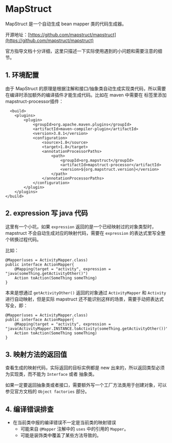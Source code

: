 # MapStruct
MapStruct 是一个自动生成 bean mapper 类的代码生成器。

开源地址：[https://github.com/mapstruct/mapstruct](https://github.com/mapstruct/mapstruct)

官方指导文档十分详细，这里只描述一下实际使用遇到的小问题和需要注意的细节。

## 1. 环境配置
由于 MapStruct 的原理是根据注解和接口/抽象类自动生成实现类代码，所以需要在编译时添加额外的编译插件才能生成代码。比如在 maven 中需要在 <build> 标签里添加mapstruct-processor插件：
```
  <build>
    <plugins>
        <plugin>
            <groupId>org.apache.maven.plugins</groupId>
            <artifactId>maven-compiler-plugin</artifactId>
            <version>3.8.1</version>
            <configuration>
                <source>1.8</source>
                <target>1.8</target>
                <annotationProcessorPaths>
                    <path>
                        <groupId>org.mapstruct</groupId>
                        <artifactId>mapstruct-processor</artifactId>
                        <version>${org.mapstruct.version}</version>
                    </path>
                </annotationProcessorPaths>
            </configuration>
        </plugin>
    </plugins>
</build>
```

## 2. expression 写 java 代码
这里有一个小坑，如果 `expression` 返回的是一个已经映射过的对象类型时，mapstruct 不会自动生成对应的映射代码，需要在 `expression` 的表达式里写全整个转换过程代码。

比如：
```
@Mapper(uses = ActivityMapper.class)
public interface ActionMapper{
    @Mapping(target = "activity", expression = "java(someThing.getActivityOther()")
    Action toAction(SomeThing someThing)
}
```

本来是想通过 `getActivityOther()` 返回的对象通过 `ActivityMapper` 和 `Activity` 进行自动映射，但是实际 mapstruct 还不能识别这样的场景，需要手动把表达式写全，即：
```
@Mapper(uses = ActivityMapper.class)
public interface ActionMapper{
    @Mapping(target = "activity", expression = "java(ActivityMapper.INSTANCE.toActivity(someThing.getActivityOther())")
    Action toAction(SomeThing someThing)
}
```

## 3. 映射方法的返回值
查看生成的映射代码，实际返回的目标实例都是 new 出来的，所以返回类型必须为实现类，而不能为 `Interface` 或者 抽象类。

如果一定要返回抽象类或者接口，需要额外写一个工厂方法类用于创建对象，可以参见官方文档的 `Object factories` 部分。

## 4. 编译错误排查
* 在当前类中报的编译错误不一定是当前类的映射错误
  * 可能来自 `@Mapper` 注解中的 `uses` 中的引用的 `Mapper`。
  * 可能是装饰类中覆盖了某些方法导致的。
